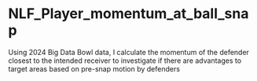 # NLF_Player_momentum_at_ball_snap
Using 2024 Big Data Bowl data, I calculate the momentum of the defender closest to the intended receiver to investigate if there are advantages to target areas based on pre-snap motion by defenders

